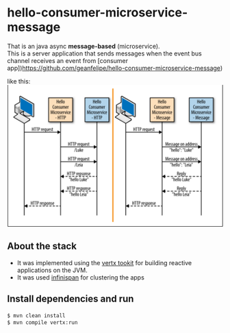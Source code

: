 # hello-consumer-microservice-message
That is an java async **message-based** (microservice).  
This is a server application that sends messages when the event bus channel receives an event from [consumer app])https://github.com/geanfelipe/hello-consumer-microservice-message)

like this:  
![image](src/main/resources/img/image.png)

## About the stack
- It was implemented using the [vertx tookit](https://vertx.io) for building reactive applications on the JVM.
- It was used [infinispan](http://infinispan.org) for clustering the apps 


## Install dependencies and run
```
$ mvn clean install  
$ mvn compile vertx:run
```
